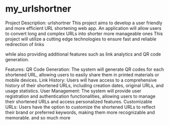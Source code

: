 # my_urlshortner
Project Description: urlshortner
This project aims to develop a user friendly and more efficient URL shortening web app. 
An application will allow users to convert long and complex URLs into shorter more manageable ones
This  project will utilize a cutting edge technologies to ensure fast and reliable redirection of links

while also providing additional features such as link analytics and QR code generation.

Features:
QR Code Generation: The system will generate QR codes for each shortened URL, allowing users to easily share them in printed materials or mobile devices.
Link History: Users will have access to a comprehensive history of their shortened URLs, including creation dates, original URLs, and usage statistics.
User Management: The system will provide user registration and authentication functionalities, allowing users to manage their shortened URLs and access personalized features.
Customizable URLs: Users have the option to customize the shortened URLs to reflect their brand or preferred keywords, making them more recognizable and memorable.
and so much more
